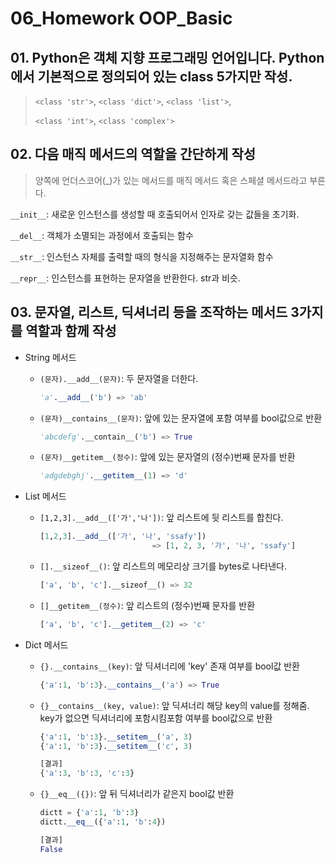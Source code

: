 # 06_Homework OOP_Basic

## 01. Python은 객체 지향 프로그래밍 언어입니다. Python에서 기본적으로 정의되어 있는 class 5가지만 작성.

> `<class 'str'>`, `<class 'dict'>`, `<class 'list'>`,
>
> `<class 'int'>`, `<class 'complex'>`



## 02. 다음 매직 메서드의 역할을 간단하게 작성

> 양쪽에 언더스코어(_)가 있는 메서드를 매직 메서드 혹은 스페셜 메서드라고 부른다.

`__init__`: 새로운 인스턴스를 생성할 때 호출되어서 인자로 갖는 값들을 초기화.

`__del__`: 객체가 소멸되는 과정에서 호출되는 함수

`__str__`: 인스턴스 자체를 출력할 때의 형식을 지정해주는 문자열화 함수

`__repr__`: 인스턴스를 표현하는 문자열을 반환한다. str과 비슷.



## 03. 문자열, 리스트, 딕셔너리 등을 조작하는 메서드 3가지를 역할과 함께 작성

- String 메서드

  - `(문자).__add__(문자)`: 두 문자열을 더한다. 

    ```python
    'a'.__add__('b') => 'ab'
    ```

  - `(문자)__contains__(문자)`: 앞에 있는 문자열에 포함 여부를 bool값으로 반환

    ```python
    'abcdefg'.__contain__('b') => True
    ```

  - `(문자)__getitem__(정수)`: 앞에 있는 문자열의 (정수)번째 문자를 반환

    ```python
    'adgdebghj'.__getitem__(1) => 'd'
    ```

    

- List 메서드

  - `[1,2,3].__add__(['가','나'])`: 앞 리스트에 뒷 리스트를 합친다. 

    ```python
    [1,2,3].__add__(['가', '나', 'ssafy'])
    						 => [1, 2, 3, '가', '나', 'ssafy']
    ```

  - `[].__sizeof__()`: 앞 리스트의 메모리상 크기를 bytes로 나타낸다.

    ```python
    ['a', 'b', 'c'].__sizeof__() => 32
    ```

  - `[]__getitem__(정수)`: 앞 리스트의 (정수)번째 문자를 반환

    ```python
    ['a', 'b', 'c'].__getitem__(2) => 'c'
    ```

    

- Dict 메서드

  - `{}.__contains__(key)`: 앞 딕셔너리에 'key' 존재 여부를 bool값 반환 

    ```python
    {'a':1, 'b':3}.__contains__('a') => True
    ```

  - `{}__contains__(key, value)`: 앞 딕셔너리 해당 key의 value를 정해줌. key가 없으면 딕셔너리에 포함시킴포함 여부를 bool값으로 반환

    ```python
    {'a':1, 'b':3}.__setitem__('a', 3)
    {'a':1, 'b':3}.__setitem__('c', 3)
    
    [결과]
    {'a':3, 'b':3, 'c':3}
    ```

  - `{}__eq__({})`: 앞 뒤 딕셔너리가 같은지 bool값 반환

    ```python
    dictt = {'a':1, 'b':3}
    dictt.__eq__({'a':1, 'b':4})
    
    [결과]
    False
    ```

    